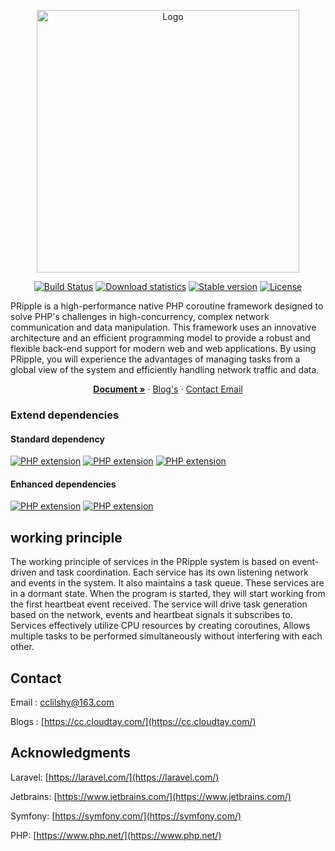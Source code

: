 <p align="center">
<img src="https://www.cloudtay.com/static/image/logo-wide.png" width="420" alt="Logo">
</p>
<p align="center">
<a href="#"><img src="https://img.shields.io/badge/PHP-%3E%3D%208.3-blue" alt="Build Status"></a>
<a href="https://packagist.org/packages/cclilshy/p-ripple"><img src="https://img.shields.io/packagist/dt/cclilshy/p-ripple" alt="Download statistics"></a>
<a href="https://packagist.org/packages/cclilshy/p-ripple"><img src="https://img.shields.io/packagist/v/cclilshy/p-ripple" alt="Stable version"></a>
<a href="https://packagist.org/packages/cclilshy/p-ripple"><img src="https://img.shields.io/packagist/l/cclilshy/p-ripple" alt="License"></a>
</p>
<p>
PRipple is a high-performance native PHP coroutine framework designed to solve PHP's challenges in high-concurrency, complex network communication and data manipulation.
This framework uses an innovative architecture and an efficient programming model to provide a robust and flexible back-end support for modern web and web applications.
By using PRipple,
you will experience the advantages
of managing tasks from a global view of the system and efficiently handling network traffic and data.
</p>
<p align="center">
    <a target="_blank" href="https://cloudtay.github.io/p-ripple-document/"><strong>Document »</strong></a>
    ·
    <a target="_blank" href="https://cc.cloudtay.com/">Blog's</a>
    ·
    <a target="_blank" href="mailto:cclilshy@163.com">Contact Email</a>
</p>

### Extend dependencies

#### Standard dependency

<a href="https://www.php.net/manual/en/book.sockets.php" target="_blank"><img src="https://img.shields.io/badge/Extension-socket-brightgreen" alt="PHP extension"></a> <a href="https://www.php.net/manual/en/book.pcntl.php" target="_blank"><img src="https://img.shields.io/badge/Extension-pcntl-blue" alt="PHP extension"></a> <a href="https://www.php.net/manual/en/book.posix.php" target="_blank"><img src="https://img.shields.io/badge/Extension-posix-blueviolet" alt="PHP extension"></a>

#### Enhanced dependencies

<a href="https://www.php.net/manual/en/book.event.php" target="_blank"><img src="https://img.shields.io/badge/Extension-event-lightgrey" alt="PHP extension"></a> <a href="https://www.php.net/manual/en/book.redis.php" target="_blank"><img src="https://img.shields.io/badge/Extension-redis-lightgrey" alt="PHP extension"></a>

## working principle

The working principle of services in the PRipple system is based on event-driven and task coordination. Each service has
its own listening network and events in the system.
It also maintains a task queue. These services are in a dormant state. When the program is started, they will start
working from the first heartbeat event received.
The service will drive task generation based on the network, events and heartbeat signals it subscribes to. Services
effectively utilize CPU resources by creating coroutines,
Allows multiple tasks to be performed simultaneously without interfering with each other.

## Contact

Email : cclilshy@163.com

Blogs : [https://cc.cloudtay.com/](https://cc.cloudtay.com/)

## Acknowledgments

Laravel: [https://laravel.com/](https://laravel.com/)

Jetbrains: [https://www.jetbrains.com/](https://www.jetbrains.com/)

Symfony: [https://symfony.com/](https://symfony.com/)

PHP: [https://www.php.net/](https://www.php.net/)

